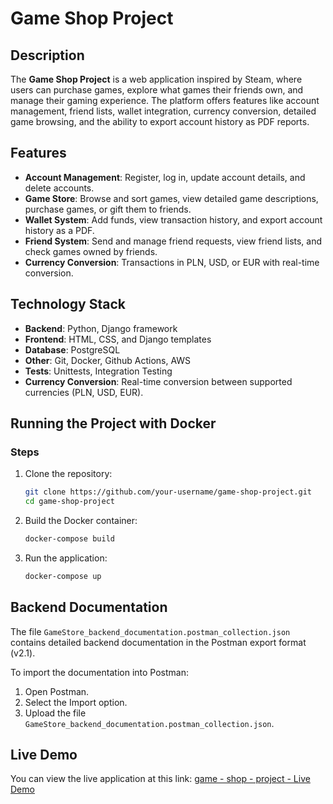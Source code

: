 # Game Shop Project

## Description

The **Game Shop Project** is a web application inspired by Steam, where users can purchase games, explore what games their friends own, and manage their gaming experience. The platform offers features like account management, friend lists, wallet integration, currency conversion, detailed game browsing, and the ability to export account history as PDF reports.

## Features
- **Account Management**: Register, log in, update account details, and delete accounts.
- **Game Store**: Browse and sort games, view detailed game descriptions, purchase games, or gift them to friends.
- **Wallet System**: Add funds, view transaction history, and export account history as a PDF.
- **Friend System**: Send and manage friend requests, view friend lists, and check games owned by friends.
- **Currency Conversion**: Transactions in PLN, USD, or EUR with real-time conversion.

## Technology Stack
- **Backend**: Python, Django framework
- **Frontend**: HTML, CSS, and Django templates
- **Database**: PostgreSQL
- **Other**: Git, Docker, Github Actions, AWS
- **Tests**: Unittests, Integration Testing
- **Currency Conversion**: Real-time conversion between supported currencies (PLN, USD, EUR).

## Running the Project with Docker
### Steps
1. Clone the repository:
   ```bash
   git clone https://github.com/your-username/game-shop-project.git
   cd game-shop-project
   ```
2. Build the Docker container:
   ```bash
   docker-compose build
   ```
3. Run the application:
   ```bash
   docker-compose up
   ```
   
## Backend Documentation
The file `GameStore_backend_documentation.postman_collection.json` contains detailed backend documentation in the Postman export format (v2.1).

To import the documentation into Postman:
1. Open Postman.
2. Select the Import option.
3. Upload the file `GameStore_backend_documentation.postman_collection.json`.

## Live Demo 
You can view the live application at this link:
[game - shop - project - Live Demo](http://ec2-52-91-102-211.compute-1.amazonaws.com/login/)

